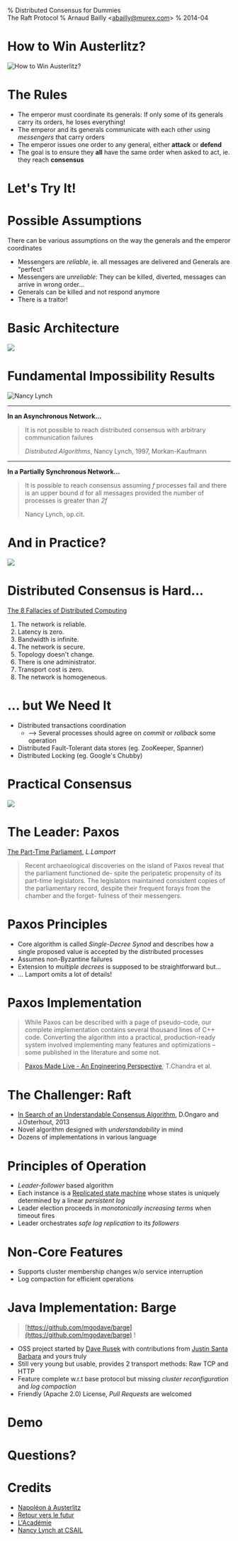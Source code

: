 % Distributed Consensus for Dummies <br/>
  The Raft Protocol
% Arnaud Bailly &lt;abailly@murex.com&gt;
% 2014-04

# How to Win Austerlitz? #

![How to Win Austerlitz?](images/napoleon-austerlitz.jpg)

# The Rules #

* The emperor must coordinate its generals: If only some of its generals carry its orders, he loses everything!
* The emperor and its generals communicate with each other using *messengers* that carry orders
* The emperor issues one order to any general, either **attack** or **defend** 
* The goal is to ensure they **all** have the same order when asked to act, ie. they reach **consensus**

# Let's Try It! #

# Possible Assumptions #

There can be various assumptions on the way the generals and the emperor coordinates

* Messengers are *reliable*, ie. all messages are delivered and Generals are "perfect"
* Messengers are *unreliable*: They can be killed, diverted, messages can arrive in wrong order...
* Generals can be killed and not respond anymore
* There is a traitor!

# Basic Architecture

![](images/consensus-state-machine.svg)

# Fundamental Impossibility Results #

![Nancy Lynch]( images/lynch.jpg)

-------------------------------------------------------------------------------

**In an Asynchronous Network...**

> It is not possible to reach distributed consensus with arbitrary communication failures
> 
> *Distributed Algorithms*, Nancy Lynch, 1997, Morkan-Kaufmann

-------------------------------------------------------------------------------

**In a Partially Synchronous Network...**

> It is possible to reach consensus assuming *f* processes fail and there is an upper bound *d* for all messages provided the
> number of processes is greater than *2f*
> 
> Nancy Lynch, op.cit.

# And in Practice? #

![](images/retours-vers-le-futur.jpg)

# Distributed Consensus is Hard... #

[The 8 Fallacies of Distributed Computing](https://en.wikipedia.org/wiki/Fallacies_of_Distributed_Computing)

1. The network is reliable.
2. Latency is zero.
3. Bandwidth is infinite.
4. The network is secure.
5. Topology doesn't change.
6. There is one administrator.
7. Transport cost is zero.
8. The network is homogeneous.

# ... but We Need It

* Distributed transactions coordination
    * ⟶ Several processes should agree on *commit* or *rollback* some operation
* Distributed Fault-Tolerant data stores (eg. ZooKeeper, Spanner)
* Distributed Locking (eg. Google's Chubby)

# Practical Consensus #

![](images/rafael-academy.jpg)

# The Leader: Paxos #

[The Part-Time Parliament](http://research.microsoft.com/en-us/um/people/lamport/pubs/lamport-paxos.pdf), *L.Lamport*

> Recent archaeological discoveries on the island of Paxos reveal that the parliament functioned de-
> spite the peripatetic propensity of its part-time legislators. The legislators maintained consistent
> copies of the parliamentary record, despite their frequent forays from the chamber and the forget-
> fulness of their messengers.

# Paxos Principles #

* Core algorithm is called *Single-Decree Synod* and describes how a single proposed value is accepted by the distributed
  processes
* Assumes non-Byzantine failures
* Extension to *multiple decrees*  is supposed to be straightforward but...
* ... Lamport omits a lot of details!

# Paxos Implementation #

> While Paxos can be described with a page of pseudo-code, our complete implementation contains several thousand lines of C++
> code. Converting the algorithm into a practical, production-ready system involved implementing many features and
> optimizations – some published in the literature and some not.

> [Paxos Made Live - An Engineering Perspective](www.read.seas.harvard.edu/~kohler/class/08w-dsi/chandra07paxos.pdf), T.Chandra et al.

# The Challenger: Raft #

* [In Search of an Understandable Consensus Algorithm](), D.Ongaro and J.Osterhout, 2013
* Novel algorithm designed with *understandability* in mind
* Dozens of implementations in various language

# Principles of Operation #

* *Leader-follower* based algorithm
* Each instance is a  [Replicated state machine](https://dl.acm.org/citation.cfm?id=866204) whose states is uniquely determined by
  a linear *persistent log*
* Leader election proceeds in *monotonically increasing terms* when timeout fires
* Leader orchestrates *safe log replication* to its *followers*

# Non-Core Features #

* Supports cluster membership changes w/o service interruption
* Log compaction for efficient operations

# Java Implementation: Barge #

> [https://github.com/mgodave/barge](https://github.com/mgodave/barge) !

* OSS project started by [Dave Rusek](http://github.com/mgodave) with contributions from [Justin Santa Barbara](http://github.com/justinsb) and yours truly
* Still very young but usable, provides 2 transport methods: Raw TCP and HTTP
* Feature complete w.r.t base protocol but missing *cluster reconfiguration* and *log compaction* 
* Friendly (Apache 2.0) License, *Pull Requests* are welcomed

# Demo

# Questions?


# Credits 

* [Napoléon à Austerlitz](http://en.wikipedia.org/wiki/File:Austerlitz-baron-Pascal.jpg)
*
  [Retour vers le futur](http://series-tv.premiere.fr/News-Series/Raising-Hope-saison-3-Special-Retour-vers-le-futur-avec-Christopher-Lloyd-3527734)
* [L'Académie](http://upload.wikimedia.org/wikipedia/commons/thumb/6/68/Raffael_058.jpg/1024px-Raffael_058.jpg)
* [Nancy Lynch at CSAIL](http://people.csail.mit.edu/lynch/)
